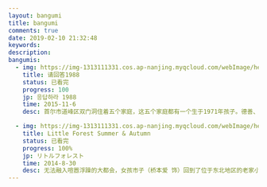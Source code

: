 ```yaml
---
layout: bangumi
title: bangumi
comments: true
date: 2019-02-10 21:32:48
keywords:
description:
bangumis:
  - img: https://img-1313111331.cos.ap-nanjing.myqcloud.com/webImage/hexoWeb/202208081455081.webp
    title: 请回答1988
    status: 已看完
    progress: 100
    jp: 응답하라 1988
    time: 2015-11-6 
    desc: 首尔市道峰区双门洞住着五个家庭，这五个家庭都有一个生于1971年孩子。德善、善宇、东龙、崔泽、正焕，是从小一起长大的好朋友，1988年时他们正处于18岁的青春年华。他们有着共同的兴趣，也有着共同崇拜的偶像，彼此之间还有着暧昧的男女情愫。在那个纯真的年代，他们共同谱写了许多美好的记忆

  - img: https://img-1313111331.cos.ap-nanjing.myqcloud.com/webImage/hexoWeb/202208081514868.jpg
    title: Little Forest Summer & Autumn
    status: 已看完
    progress: 100%
    jp: リトルフォレスト
    time: 2014-8-30 
    desc: 无法融入喧嚣浮躁的大都会，女孩市子（桥本爱 饰）回到了位于东北地区的老家小森村，在这个几乎与世隔绝的村落里渡过了宁静岁月。她每日里在稻田里忙活，间或采集季节性的山珍烹饪美食，生活平淡却多彩。某天，一封信件送到市子手中，寄信人竟是五年前某个雪天突然失踪的母亲福子（桐岛加恋 饰）。市子按照母亲留下的菜谱做出道道美味，同时思索着自己对于母亲究竟是怎样的存在。在好友纪子（松冈茉优 饰）和青梅竹马裕太（三浦贵大 饰）的陪伴下，年轻人们度过了漫长的冬天。冰雪消融，新一年的耕作即将开始。此时此刻，市子却对自己的未来产生了迷惑
---
```

